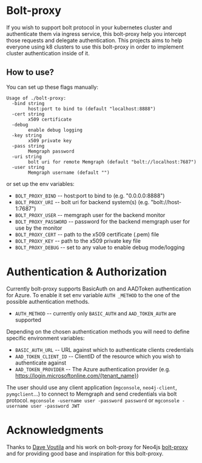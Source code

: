 # Bolt-proxy

If you wish to support bolt protocol in your kubernetes cluster and authenticate them via ingress service, this bolt-proxy help you intercept those requests and delegate authentication.
This projects aims to help everyone using k8 clusters to use this bolt-proxy in order to implement cluster authentication inside of it.

## How to use?

You can set up these flags manually:
```
Usage of ./bolt-proxy:
  -bind string
        host:port to bind to (default "localhost:8888")
  -cert string
        x509 certificate
  -debug
        enable debug logging
  -key string
        x509 private key
  -pass string
        Memgraph password
  -uri string
        bolt uri for remote Memgraph (default "bolt://localhost:7687")
  -user string
        Memgraph username (default "")
```

or set up the env variables:

- `BOLT_PROXY_BIND` -- host:port to bind to (e.g. "0.0.0.0:8888")
- `BOLT_PROXY_URI` -- bolt uri for backend system(s) (e.g. "bolt://host-1:7687")
- `BOLT_PROXY_USER` -- memgraph user for the backend monitor
- `BOLT_PROXY_PASSWORD` -- password for the backend memgraph user for use by the monitor
- `BOLT_PROXY_CERT` -- path to the x509 certificate (.pem) file
- `BOLT_PROXY_KEY` -- path to the x509 private key file
- `BOLT_PROXY_DEBUG` -- set to any value to enable debug mode/logging

# Authentication & Authorization

Currently bolt-proxy supports BasicAuth on and AADToken authentication for Azure.
To enable it set env variable `AUTH _METHOD` to the one of the possible authentication methods.

 - `AUTH_METHOD` -- currently only `BASIC_AUTH` and `AAD_TOKEN_AUTH` are supported

 Depending on the chosen authentication methods you will need to define specific environment variables:

 - `BASIC_AUTH_URL` -- URL against which to authenticate clients credentials
 - `AAD_TOKEN_CLIENT_ID` -- ClientID of the resource which you wish to authenticate against
 - `AAD_TOKEN_PROVIDER` -- The Azure authentication provider (e.g. https://login.microsoftonline.com/{tenant_name})

The user should use any client application (`mgconsole`, `neo4j-client`, `pymgclient`...) to connect to Memgraph and
send credentials via bolt protocol.
`mgconsole -username user -password password`
or
`mgconsole -username user -password JWT`

# Acknowledgments

Thanks to [Dave Voutila](https://github.com/voutilad) and his work on bolt-proxy for Neo4js
[bolt-proxy](https://github.com/voutilad/bolt-proxy) and for providing good base and inspiration for this bolt-proxy.